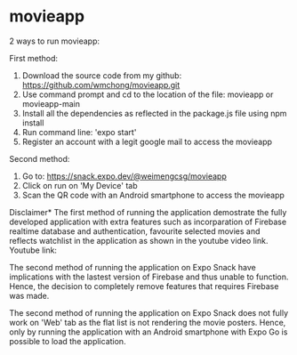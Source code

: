 # movieapp

2 ways to run movieapp:

First method:
1. Download the source code from my github: https://github.com/wmchong/movieapp.git
2. Use command prompt and cd to the location of the file: movieapp or movieapp-main
3. Install all the dependencies as reflected in the package.js file using npm install
4. Run command line: 'expo start'
5. Register an account with a legit google mail to access the movieapp

Second method:
1. Go to: https://snack.expo.dev/@weimengcsg/movieapp
2. Click on run on 'My Device' tab
3. Scan the QR code with an Android smartphone to access the movieapp

Disclaimer*
The first method of running the application demostrate the fully developed application with extra features such as incorparation of Firebase realtime database and authentication, favourite selected movies and reflects watchlist in the application as shown in the youtube video link.
Youtube link: 

The second method of running the application on Expo Snack have implications with the lastest version of Firebase and thus unable to function. Hence, the decision to completely remove features that requires Firebase was made.

The second method of running the application on Expo Snack does not fully work on 'Web' tab as the flat list is not rendering the movie posters. Hence, only by running the application with an Android smartphone with Expo Go is possible to load the application.
